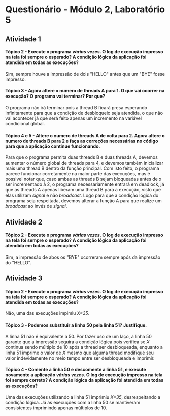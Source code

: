 # Questionário - Módulo 2, Laboratório 5

## Atividade 1
#### Tópico 2 - Execute o programa *várias vezes*. O log de execução impresso na tela foi sempre o esperado? A condição lógica da aplicação foi atendida em todas as execuções?
Sim, sempre houve a impressão de dois "HELLO" antes que um "BYE" fosse impresso.

#### Tópico 3 - Agora altere o numero de threads A para 1. O que vai ocorrer na execução? O programa vai terminar? Por que?
O programa não irá terminar pois a thread B ficará presa esperando infinitamente para que a condição de desbloqueio seja atendida, o que não vai acontecer já que será feito apenas um incremento na variável condicional global.

#### Tópico 4 e 5 - Altere o numero de threads A de volta para 2. Agora altere o numero de threads B para 2 e faça as correções necessárias no código para que a aplicação continue funcionando.
Para que o programa permita duas threads B e duas threads A, devemos aumentar o número global de threads para 4, e devemos também inicializar mais uma thread B dentro da função principal. Com isto feito, o programa parece funcionar corretamente na maior parte das execuções, mas é possivel notar que, caso ambas as threads B sejam bloqueadas antes de x ser incrementado à 2, o programa necessariamente entrará em deadlock, já que as threads A apenas liberam uma thread B para a execução, visto que elas utilizam *signal* e não *broadcast*. Logo para que a condição lógica do programa seja respeitada, devemos alterar a função A para que realize um *broadcast* ao invés de *signal*.

## Atividade 2
#### Tópico 2 - Execute o programa *várias vezes*. O log de execução impresso na tela foi sempre o esperado? A condição lógica da aplicação foi atendida em todas as execuções?
Sim, a impressão de abos os "BYE" ocorreram sempre após da impressão do "HELLO".

## Atividade 3
#### Tópico 2 - Execute o programa *várias vezes*. O log de execução impresso na tela foi sempre o esperado? A condição lógica da aplicação foi atendida em todas as execuções?
Não, uma das execuções impimiu *X=35*.

#### Tópico 3 - Podemos substituir a linha 50 pela linha 51? Justifique.
A linha 51 não é equivalente a 50. Por fazer uso de um laço, a linha 50 garante que a impressão seguirá a condição lógica pois verifica se *X* continua sendo múltiplo de 10 após a thread ser desbloqueada, enquanto a linha 51 imprime o valor de *X* mesmo que alguma thread modifique seu valor indevidamente no meio tempo entre ser desbloqueada e imprimir.

#### Tópico 4 - Comente a linha 50 e descomente a linha 51, e execute novamente a aplicação *várias vezes*. O log de execução impresso na tela foi sempre correto? A condição lógica da aplicação foi atendida em todas as execuções?
Uma das execuções utilizando a linha 51 imprimiu *X=35*, desrespeitando a condição lógica. Já as execuções com a linha 50 se mantiveram consistentes imprimindo apenas múltiplos de 10.

